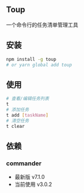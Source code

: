 ## Toup

一个命令行的任务清单管理工具 

## 安装

```sh
npm install -g toup
# or yarn global add toup
```

## 使用

```sh
# 查看/编辑任务列表
t
# 添加任务
t add [taskName]
# 清空任务
t clear
```

## 依赖

### commander 
- 最新版 v7.1.0 
- 当前使用 v3.0.2